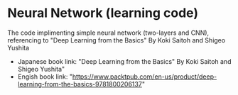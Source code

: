 # Neural Network (learning code)

The code implimenting simple neural network (two-layers and CNN), referencing to "Deep Learning from the Basics" By Koki Saitoh and Shigeo Yushita

- Japanese book link: "Deep Learning from the Basics" By Koki Saitoh and Shigeo Yushita"
- Engish book link: "https://www.packtpub.com/en-us/product/deep-learning-from-the-basics-9781800206137"

